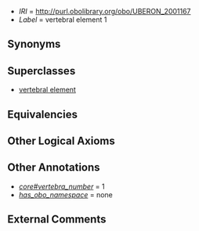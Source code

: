  * *IRI* = http://purl.obolibrary.org/obo/UBERON_2001167
 * *Label* = vertebral element 1

## Synonyms


## Superclasses

 * [vertebral element](../../UBERON/13/UBERON_0010913.md)

## Equivalencies


## Other Logical Axioms


## Other Annotations

 * *[core#vertebra_number](../../core#vertebra/er/core#vertebra_number.md)* = 1
 * *[has_obo_namespace](../../ce/oboInOwl#hasOBONamespace.md)* = none

## External Comments

